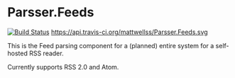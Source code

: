 Parsser.Feeds
=============
[![Build Status](https://api.travis-ci.org/mattwellss/Parsser.Feeds.svg)](https://travis-ci.org/mattwellss/Parsser.Feeds)
https://api.travis-ci.org/mattwellss/Parsser.Feeds.svg

This is the Feed parsing component for a (planned) entire system for a self-hosted RSS reader.

Currently supports RSS 2.0 and Atom.
